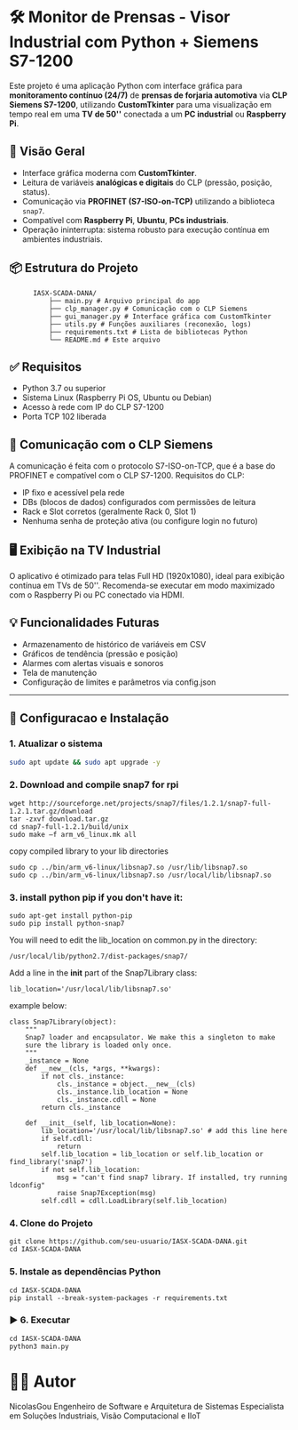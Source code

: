 # 🛠️ Monitor de Prensas - Visor Industrial com Python + Siemens S7-1200

Este projeto é uma aplicação Python com interface gráfica para **monitoramento contínuo (24/7)** de **prensas de forjaria automotiva** via **CLP Siemens S7-1200**, utilizando **CustomTkinter** para uma visualização em tempo real em uma **TV de 50''** conectada a um **PC industrial** ou **Raspberry Pi**.


## 📸 Visão Geral

- Interface gráfica moderna com **CustomTkinter**.
- Leitura de variáveis **analógicas e digitais** do CLP (pressão, posição, status).
- Comunicação via **PROFINET (S7-ISO-on-TCP)** utilizando a biblioteca `snap7`.
- Compatível com **Raspberry Pi**, **Ubuntu**, **PCs industriais**.
- Operação ininterrupta: sistema robusto para execução contínua em ambientes industriais.

## 📦 Estrutura do Projeto

          IASX-SCADA-DANA/
              ├── main.py # Arquivo principal do app
              ├── clp_manager.py # Comunicação com o CLP Siemens
              ├── gui_manager.py # Interface gráfica com CustomTkinter
              ├── utils.py # Funções auxiliares (reconexão, logs)
              ├── requirements.txt # Lista de bibliotecas Python
              └── README.md # Este arquivo

## ✅ Requisitos

- Python 3.7 ou superior
- Sistema Linux (Raspberry Pi OS, Ubuntu ou Debian)
- Acesso à rede com IP do CLP S7-1200
- Porta TCP 102 liberada


## 🔌 Comunicação com o CLP Siemens
A comunicação é feita com o protocolo S7-ISO-on-TCP, que é a base do PROFINET e compatível com o CLP S7-1200.
Requisitos do CLP:
 - IP fixo e acessível pela rede
 - DBs (blocos de dados) configurados com permissões de leitura
 - Rack e Slot corretos (geralmente Rack 0, Slot 1)
 - Nenhuma senha de proteção ativa (ou configure login no futuro)

## 🖥️ Exibição na TV Industrial
O aplicativo é otimizado para telas Full HD (1920x1080), ideal para exibição contínua em TVs de 50''.
Recomenda-se executar em modo maximizado com o Raspberry Pi ou PC conectado via HDMI.

## 💡 Funcionalidades Futuras
 - Armazenamento de histórico de variáveis em CSV
 - Gráficos de tendência (pressão e posição)
 - Alarmes com alertas visuais e sonoros
 - Tela de manutenção
 - Configuração de limites e parâmetros via config.json

---
## 🚀 Configuracao e Instalação

### 1. Atualizar o sistema

```bash
sudo apt update && sudo apt upgrade -y
```

### 2. Download and compile snap7 for rpi
```
wget http://sourceforge.net/projects/snap7/files/1.2.1/snap7-full-1.2.1.tar.gz/download 
tar -zxvf download.tar.gz
cd snap7-full-1.2.1/build/unix
sudo make –f arm_v6_linux.mk all
```
copy compiled library to your lib directories
```
sudo cp ../bin/arm_v6-linux/libsnap7.so /usr/lib/libsnap7.so
sudo cp ../bin/arm_v6-linux/libsnap7.so /usr/local/lib/libsnap7.so
```
### 3. install python pip if you don't have it:
```
sudo apt-get install python-pip
sudo pip install python-snap7
```
You will need to edit the lib_location on common.py in the directory:
```
/usr/local/lib/python2.7/dist-packages/snap7/
```
Add a line in the __init__ part of the Snap7Library class:
```
lib_location='/usr/local/lib/libsnap7.so' 
```
example below:

```
class Snap7Library(object):
    """
    Snap7 loader and encapsulator. We make this a singleton to make
    sure the library is loaded only once.
    """
    _instance = None
    def __new__(cls, *args, **kwargs):
        if not cls._instance:
            cls._instance = object.__new__(cls)
            cls._instance.lib_location = None
            cls._instance.cdll = None
        return cls._instance

    def __init__(self, lib_location=None):
        lib_location='/usr/local/lib/libsnap7.so' # add this line here
        if self.cdll:
            return
        self.lib_location = lib_location or self.lib_location or find_library('snap7')
        if not self.lib_location:
            msg = "can't find snap7 library. If installed, try running ldconfig"
            raise Snap7Exception(msg)
        self.cdll = cdll.LoadLibrary(self.lib_location)

```
### 4. Clone do Projeto
```
git clone https://github.com/seu-usuario/IASX-SCADA-DANA.git
cd IASX-SCADA-DANA
```



### 5. Instale as dependências Python

```
cd IASX-SCADA-DANA
pip install --break-system-packages -r requirements.txt
```



### ▶️ 6. Executar
```
cd IASX-SCADA-DANA
python3 main.py

```

# 👨‍💻 Autor
NicolasGou
Engenheiro de Software e Arquitetura de Sistemas
Especialista em Soluções Industriais, Visão Computacional e IIoT














